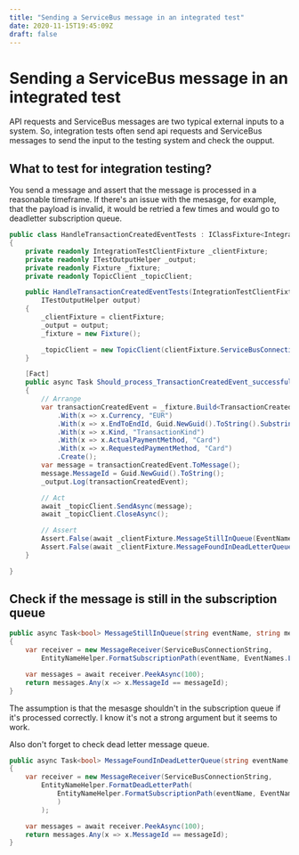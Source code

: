 ```yaml
---
title: "Sending a ServiceBus message in an integrated test"
date: 2020-11-15T19:45:09Z
draft: false
---
```

# Sending a ServiceBus message in an integrated test

API requests and ServiceBus messages are two typical external inputs to a system. So, integration tests often send api requests and ServiceBus messages to send the input to the testing system and check the oupput.

## What to test for integration testing?

You send a message and assert that the message is processed in a reasonable timeframe. If there's an issue with the mesasge, for example, that the payload is invalid, it would be retried a few times and would go to deadletter subscription queue.

```csharp
public class HandleTransactionCreatedEventTests : IClassFixture<IntegrationTestClientFixture>
{
    private readonly IntegrationTestClientFixture _clientFixture;
    private readonly ITestOutputHelper _output;
    private readonly Fixture _fixture;
    private readonly TopicClient _topicClient;

    public HandleTransactionCreatedEventTests(IntegrationTestClientFixture clientFixture,
        ITestOutputHelper output)
    {
        _clientFixture = clientFixture;
        _output = output;
        _fixture = new Fixture();

        _topicClient = new TopicClient(clientFixture.ServiceBusConnectionString,EventNames.TransactionCreated);
    }

    [Fact]
    public async Task Should_process_TransactionCreatedEvent_successfully()
    {
        // Arrange
        var transactionCreatedEvent = _fixture.Build<TransactionCreatedEvent>()
            .With(x => x.Currency, "EUR")
            .With(x => x.EndToEndId, Guid.NewGuid().ToString().Substring(0, 10))
            .With(x => x.Kind, "TransactionKind")
            .With(x => x.ActualPaymentMethod, "Card")
            .With(x => x.RequestedPaymentMethod, "Card")
            .Create();
        var message = transactionCreatedEvent.ToMessage();
        message.MessageId = Guid.NewGuid().ToString();
        _output.Log(transactionCreatedEvent);

        // Act
        await _topicClient.SendAsync(message);
        await _topicClient.CloseAsync();

        // Assert
        Assert.False(await _clientFixture.MessageStillInQueue(EventNames.TransactionCreated, message.MessageId));
        Assert.False(await _clientFixture.MessageFoundInDeadLetterQueue(EventNames.TransactionCreated, message.MessageId));
    }

}

```

## Check if the message is still in the subscription queue

```csharp
public async Task<bool> MessageStillInQueue(string eventName, string messageId)
{
    var receiver = new MessageReceiver(ServiceBusConnectionString,
        EntityNameHelper.FormatSubscriptionPath(eventName, EventNames.LedgerSubscripton));

    var messages = await receiver.PeekAsync(100);
    return messages.Any(x => x.MessageId == messageId);
}

```

The assumption is that the mesasge shouldn't in the subscription queue if it's processed correctly. I know it's not a strong argument but it seems to work.

Also don't forget to check dead letter message queue.

```csharp
public async Task<bool> MessageFoundInDeadLetterQueue(string eventName, string messageId)
{
    var receiver = new MessageReceiver(ServiceBusConnectionString,
        EntityNameHelper.FormatDeadLetterPath(
            EntityNameHelper.FormatSubscriptionPath(eventName, EventNames.LedgerSubscripton)
            )
        );

    var messages = await receiver.PeekAsync(100);
    return messages.Any(x => x.MessageId == messageId);
}

```

